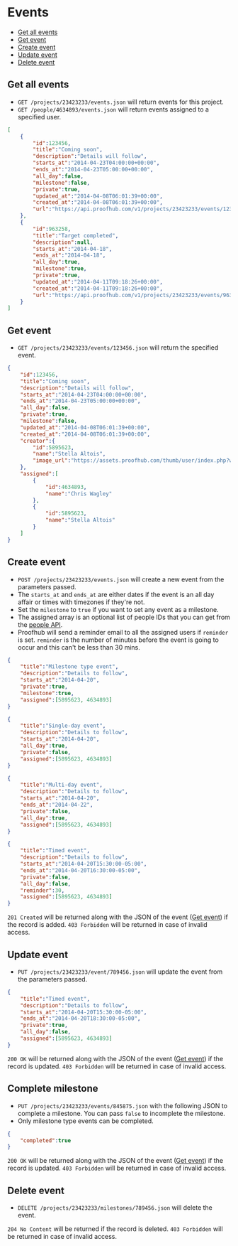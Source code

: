 Events
====================

* [Get all events](#get-all-events)
* [Get event](#get-event)
* [Create event](#create-event)
* [Update event](#update-event)
* [Delete event](#delete-event)

Get all events
----------------

* `GET /projects/23423233/events.json` will return events for this project.
* `GET /people/4634893/events.json` will return events assigned to a specified user.


```json
[
	{
		"id":123456,
		"title":"Coming soon",
		"description":"Details will follow",
		"starts_at":"2014-04-23T04:00:00+00:00",
		"ends_at":"2014-04-23T05:00:00+00:00",
		"all_day":false,
		"milestone":false,
		"private":true,
		"updated_at":"2014-04-08T06:01:39+00:00",
		"created_at":"2014-04-08T06:01:39+00:00",
		"url":"https://api.proofhub.com/v1/projects/23423233/events/123456.json"
	},
	{
		"id":963258,
		"title":"Target completed",
		"description":null,
		"starts_at":"2014-04-18",
		"ends_at":"2014-04-18",
		"all_day":true,
		"milestone":true,
		"private":true,
		"updated_at":"2014-04-11T09:18:26+00:00",
		"created_at":"2014-04-11T09:18:26+00:00",
		"url":"https://api.proofhub.com/v1/projects/23423233/events/963258.json"
	}
]
```

Get event
----------------

* `GET /projects/23423233/events/123456.json` will return the specified event.

```json
{
	"id":123456,
	"title":"Coming soon",
	"description":"Details will follow",
	"starts_at":"2014-04-23T04:00:00+00:00",
	"ends_at":"2014-04-23T05:00:00+00:00",
	"all_day":false,
	"private":true,
	"milestone":false,
	"updated_at":"2014-04-08T06:01:39+00:00",
	"created_at":"2014-04-08T06:01:39+00:00",
	"creator":{
		"id":5895623,
		"name":"Stella Altois",
		"image_url":"https://assets.proofhub.com/thumb/user/index.php?width=80&height=80&cropratio=1:1&image=123456/812b4ba287f5ee0bc9d43bbf5bbe87fb1370073119.jpg"
	},
	"assigned":[
		{
			"id":4634893,
			"name":"Chris Wagley"
		},
		{
			"id":5895623,
			"name":"Stella Altois"
		}
	]
}
```

Create event
----------------

* `POST /projects/23423233/events.json` will create a new event from the parameters passed. 
* The `starts_at` and `ends_at` are either dates if the event is an all day affair or times with timezones if they're not.
* Set the `milestone` to `true` if you want to set any event as a milestone.
* The assigned array is an optional list of people IDs that you can get from the [people API](https://github.com/sdplabs/proofhub-api/blob/master/sections/people.md). 
* Proofhub will send a reminder email to all the assigned users if `reminder` is set. `reminder` is the number of minutes before the event is going to occur and this can't be less than 30 mins.

```json
{
	"title":"Milestone type event",
	"description":"Details to follow",
	"starts_at":"2014-04-20",
	"private":true,
	"milestone":true,
	"assigned":[5895623, 4634893]
}
```

```json
{
	"title":"Single-day event",
	"description":"Details to follow",
	"starts_at":"2014-04-20",
	"all_day":true,
	"private":false,	
	"assigned":[5895623, 4634893]
}
```

```json
{
	"title":"Multi-day event",
	"description":"Details to follow",
	"starts_at":"2014-04-20",
	"ends_at":"2014-04-22",
	"private":false,
	"all_day":true,
	"assigned":[5895623, 4634893]
}
```

```json
{
	"title":"Timed event",
	"description":"Details to follow",
	"starts_at":"2014-04-20T15:30:00-05:00",
	"ends_at":"2014-04-20T16:30:00-05:00",
	"private":false,
	"all_day":false,
	"reminder":30,
	"assigned":[5895623, 4634893]
}
```

`201 Created` will be returned along with the JSON of the event ([Get event](#get-event)) if the record is added. `403 Forbidden` will be returned in case of invalid access.

Update event
----------------

* `PUT /projects/23423233/event/789456.json` will update the event from the parameters passed.

```json
{
	"title":"Timed event",
	"description":"Details to follow",
	"starts_at":"2014-04-20T15:30:00-05:00",
	"ends_at":"2014-04-20T18:30:00-05:00",
	"private":true,
	"all_day":false,
	"assigned":[5895623, 4634893]
}
```

`200 OK` will be returned along with the JSON of the event ([Get event](#get-event)) if the record is updated. `403 Forbidden` will be returned in case of invalid access.

Complete milestone
----------------

* `PUT /projects/23423233/events/845875.json` with the following JSON to complete a milestone. You can pass `false` to incomplete the milestone.
* Only milestone type events can be completed.

```json
{
	"completed":true
}
```

`200 OK` will be returned along with the JSON of the event ([Get event](#get-event)) if the record is updated. `403 Forbidden` will be returned in case of invalid access.

Delete event
----------------

* `DELETE /projects/23423233/milestones/789456.json` will delete the event.

`204 No Content` will be returned if the record is deleted. `403 Forbidden` will be returned in case of invalid access.
